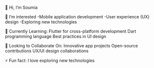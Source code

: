 👋 Hi, I’m Soumia

👀 I’m interested
-Mobile application development
-User experience (UX) design
-Exploring new technologies

🌱 Currently Learning:
Flutter for cross-platform development
Dart programming language
Best practices in UI design

💞️ Looking to Collaborate On:
Innovative app projects
Open-source contributions
UX/UI design collaborations

⚡ Fun fact: I love exploring new technologies

